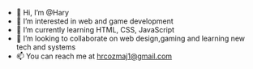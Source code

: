 - 👋 Hi, I’m @Hary
- 👀 I’m interested in web and game development
- 🌱 I’m currently learning HTML, CSS, JavaScript
- 💞️ I’m looking to collaborate on web design,gaming and learning new tech and systems
- 📫 You can reach me at hrcozmaj1@gmail.com

<!---
zmajovski/zmajovski is a ✨ special ✨ repository because its `README.md` (this file) appears on your GitHub profile.
You can click the Preview link to take a look at your changes.
--->
